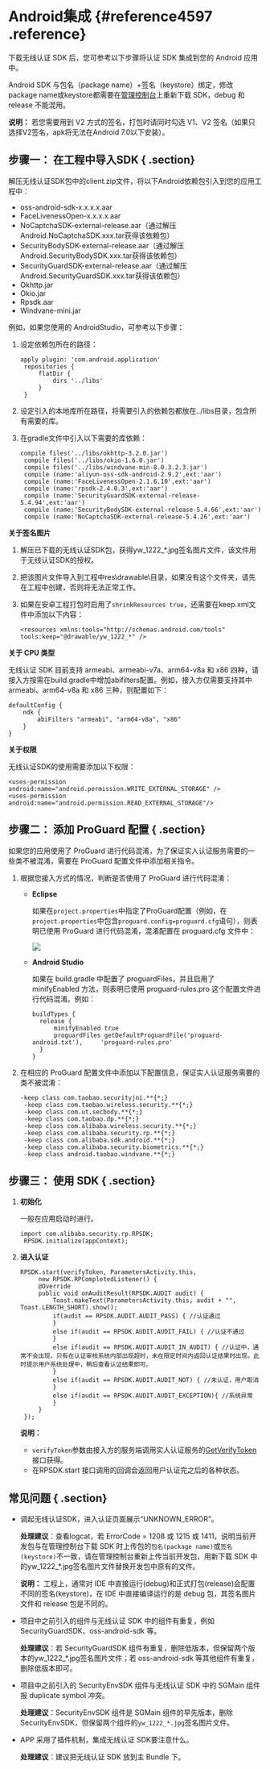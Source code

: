 # Android集成 {#reference4597 .reference}

下载无线认证 SDK 后，您可参考以下步骤将认证 SDK 集成到您的 Android 应用中。

Android SDK 与包名（package name）+签名（keystore）绑定，修改package name或keystore都需要在[管理控制台](https://yundun.console.aliyun.com/?p=cloudauth)上重新下载 SDK，debug 和 release 不能混用。

**说明：** 若您需要用到 V2 方式的签名，打包时请同时勾选 V1、V2 签名（如果只选择V2签名，apk将无法在Android 7.0以下安装）。

## 步骤一： 在工程中导入SDK { .section}

解压无线认证SDK包中的client.zip文件，将以下Android依赖包引入到您的应用工程中：

-   oss-android-sdk-x.x.x.x.aar
-   FaceLivenessOpen-x.x.x.x.aar
-   NoCaptchaSDK-external-release.aar（通过解压Android.NoCaptchaSDK.xxx.tar获得该依赖包）
-   SecurityBodySDK-external-release.aar（通过解压Android.SecurityBodySDK.xxx.tar获得该依赖包）
-   SecurityGuardSDK-external-release.aar（通过解压Android.SecurityGuardSDK.xxx.tar获得该依赖包）
-   Okhttp.jar
-   Okio.jar
-   Rpsdk.aar
-   Windvane-mini.jar

例如，如果您使用的 AndroidStudio，可参考以下步骤：

1.  设定依赖包所在的路径：

    ```
    apply plugin: 'com.android.application'
     repositories {
         flatDir {
             dirs '../libs'
         }
     }
    ```

2.  设定引入的本地库所在路径，将需要引入的依赖包都放在../libs目录，包含所有需要的库。
3.  在gradle文件中引入以下需要的库依赖：

    ```
    compile files('../libs/okhttp-3.2.0.jar')
     compile files('../libs/okio-1.6.0.jar')
     compile files('../libs/windvane-min-8.0.3.2.3.jar')
     compile (name:'aliyun-oss-sdk-android-2.9.2',ext:'aar')
     compile (name:'FaceLivenessOpen-2.1.6.10',ext:'aar')
     compile (name:'rpsdk-2.4.0.3',ext:'aar')
     compile (name:'SecurityGuardSDK-external-release-5.4.94',ext:'aar')
     compile (name:'SecurityBodySDK-external-release-5.4.66',ext:'aar')
     compile (name:'NoCaptchaSDK-external-release-5.4.26',ext:'aar')
    ```


 **关于签名图片** 

1.  解压已下载的无线认证SDK包，获得yw\_1222\_\*.jpg签名图片文件，该文件用于无线认证SDK的授权。
2.  把该图片文件导入到工程中res\\drawable\\目录，如果没有这个文件夹，请先在工程中创建，否则将无法正常工作。
3.  如果在安卓工程打包时启用了`shrinkResources true`，还需要在keep.xml文件中添加以下内容：

    ```
    <resources xmlns:tools="http://schemas.android.com/tools" tools:keep="@drawable/yw_1222_*" />
    ```


 **关于 CPU 类型** 

无线认证 SDK 目前支持 armeabi、armeabi-v7a、arm64-v8a 和 x86 四种，请接入方按需在build.gradle中增加abifilters配置。例如，接入方仅需要支持其中 armeabi、arm64-v8a 和 x86 三种，则配置如下：

```
defaultConfig {
    ndk {
        abiFilters "armeabi", "arm64-v8a", "x86"
    }
}
```

**关于权限**

无线认证SDK的使用需要添加以下权限：

```
<uses-permission android:name="android.permission.WRITE_EXTERNAL_STORAGE" />
<uses-permission android:name="android.permission.READ_EXTERNAL_STORAGE"/>
```

## 步骤二： 添加 ProGuard 配置 { .section}

如果您的应用使用了 ProGuard 进行代码混淆，为了保证实人认证服务需要的一些类不被混淆，需要在 ProGuard 配置文件中添加相关指令。

1.  根据您接入方式的情况，判断是否使用了 ProGuard 进行代码混淆：
    -   **Eclipse** 

        如果在`project.properties`中指定了ProGuard配置（例如，在`project.properties`中包含`proguard.config=proguard.cfg`语句），则表明已使用 ProGuard 进行代码混淆，混淆配置在 proguard.cfg 文件中：

        ![](http://static-aliyun-doc.oss-cn-hangzhou.aliyuncs.com/assets/img/13550/155047965514305_zh-CN.png)

    -   **Android Studio**

        如果在 build.gradle 中配置了 proguardFiles，并且启用了 minifyEnabled 方法，则表明已使用 proguard-rules.pro 这个配置文件进行代码混淆。例如：

        ```
        buildTypes {
          release {
              minifyEnabled true
              proguardFiles getDefaultProguardFile('proguard-android.txt'),     'proguard-rules.pro'
          }
        }
        ```

2.  在相应的 ProGuard 配置文件中添加以下配置信息，保证实人认证服务需要的类不被混淆：

    ```
    -keep class com.taobao.securityjni.**{*;}
     -keep class com.taobao.wireless.security.**{*;}
     -keep class com.ut.secbody.**{*;}
     -keep class com.taobao.dp.**{*;}
     -keep class com.alibaba.wireless.security.**{*;}
     -keep class com.alibaba.security.rp.**{*;}
     -keep class com.alibaba.sdk.android.**{*;}
     -keep class com.alibaba.security.biometrics.**{*;}
     -keep class android.taobao.windvane.**{*;}
    ```


## 步骤三： 使用 SDK { .section}

1.  **初始化** 

    一般在应用启动时进行。

    ```
    import com.alibaba.security.rp.RPSDK;
     RPSDK.initialize(appContext);
    ```

2.  **进入认证** 

    ```
    RPSDK.start(verifyToken, ParametersActivity.this, 
         new RPSDK.RPCompletedListener() {
         @Override
         public void onAuditResult(RPSDK.AUDIT audit) {
             Toast.makeText(ParametersActivity.this, audit + "", Toast.LENGTH_SHORT).show();
             if(audit == RPSDK.AUDIT.AUDIT_PASS) { //认证通过
             }
             else if(audit == RPSDK.AUDIT.AUDIT_FAIL) { //认证不通过
             }
             else if(audit == RPSDK.AUDIT.AUDIT_IN_AUDIT) { //认证中，通常不会出现，只有在认证审核系统内部出现超时，未在限定时间内返回认证结果时出现。此时提示用户系统处理中，稍后查看认证结果即可。
             }
             else if(audit == RPSDK.AUDIT.AUDIT_NOT) { //未认证，用户取消
             }
             else if(audit == RPSDK.AUDIT.AUDIT_EXCEPTION){ //系统异常
             }
         }
     });
    ```

    **说明：** 

    -   `verifyToken`参数由接入方的服务端调用实人认证服务的[GetVerifyToken](https://help.aliyun.com/document_detail/57050.html)接口获得。
    -   在RPSDK.start 接口调用的回调会返回用户认证完之后的各种状态。

## 常见问题 { .section}

-   调起无线认证SDK，进入认证页面展示“UNKNOWN\_ERROR”。

    **处理建议**：查看logcat，若 ErrorCode = 1208 或 1215 或 1411，说明当前开发包与在管理控制台下载 SDK 时上传包的`包名(package name)`或`签名(keystore)`不一致，请在管理控制台重新上传当前开发包，用新下载 SDK 中的yw\_1222\_\*.jpg签名图片文件替换开发包中原有的文件。

    **说明：** 工程上，通常对 IDE 中直接运行\(debug\)和正式打包\(release\)会配置不同的签名\(keystore\)，在 IDE 中直接编译运行的是 debug 包，其签名图片文件和 release 包是不同的。

-   项目中之前引入的组件与无线认证 SDK 中的组件有重复，例如 SecurityGuardSDK、oss-android-sdk 等。

    **处理建议**：若 SecurityGuardSDK 组件有重复，删除低版本，但保留两个版本的yw\_1222\_\*.jpg签名图片文件；若 oss-android-sdk 等其他组件有重复，删除低版本即可。

-   项目中之前引入的 SecurityEnvSDK 组件与无线认证 SDK 中的 SGMain 组件报 duplicate symbol 冲突。

    **处理建议**：SecurityEnvSDK 组件是 SGMain 组件的早先版本，删除 SecurityEnvSDK，但保留两个组件的`yw_1222_*.jpg`签名图片文件。

-   APP 采用了插件机制，集成无线认证 SDK要注意什么。

    **处理建议**：建议把无线认证 SDK 放到主 Bundle 下。



